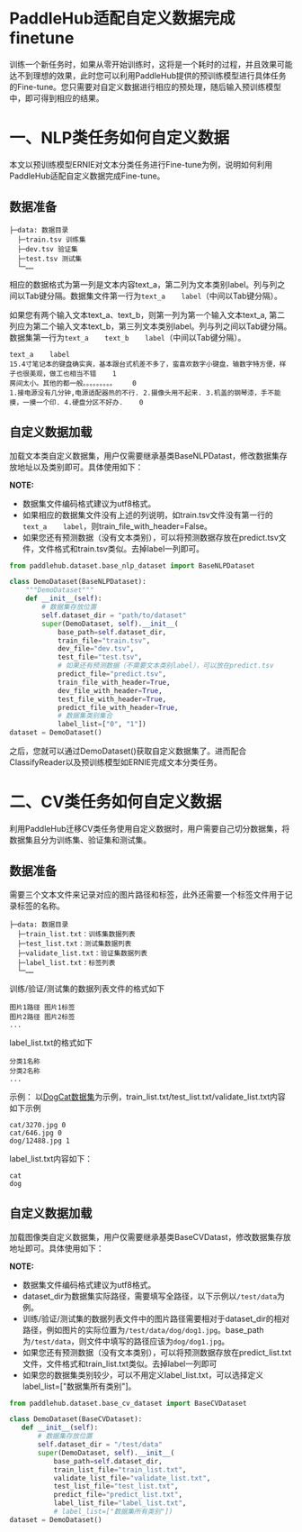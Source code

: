 # PaddleHub适配自定义数据完成finetune

训练一个新任务时，如果从零开始训练时，这将是一个耗时的过程，并且效果可能达不到理想的效果，此时您可以利用PaddleHub提供的预训练模型进行具体任务的Fine-tune。您只需要对自定义数据进行相应的预处理，随后输入预训练模型中，即可得到相应的结果。


# 一、NLP类任务如何自定义数据

本文以预训练模型ERNIE对文本分类任务进行Fine-tune为例，说明如何利用PaddleHub适配自定义数据完成Fine-tune。

## 数据准备

```
├─data: 数据目录
  ├─train.tsv 训练集
  ├─dev.tsv 验证集
  ├─test.tsv 测试集
  └─……
```


相应的数据格式为第一列是文本内容text_a，第二列为文本类别label。列与列之间以Tab键分隔。数据集文件第一行为`text_a    label`（中间以Tab键分隔）。

如果您有两个输入文本text_a、text_b，则第一列为第一个输入文本text_a, 第二列应为第二个输入文本text_b，第三列文本类别label。列与列之间以Tab键分隔。数据集第一行为`text_a    text_b    label`（中间以Tab键分隔）。

```text
text_a    label
15.4寸笔记本的键盘确实爽，基本跟台式机差不多了，蛮喜欢数字小键盘，输数字特方便，样子也很美观，做工也相当不错    1
房间太小。其他的都一般。。。。。。。。。    0
1.接电源没有几分钟,电源适配器热的不行. 2.摄像头用不起来. 3.机盖的钢琴漆，手不能摸，一摸一个印. 4.硬盘分区不好办.    0
```

## 自定义数据加载
加载文本类自定义数据集，用户仅需要继承基类BaseNLPDatast，修改数据集存放地址以及类别即可。具体使用如下：

**NOTE:**
* 数据集文件编码格式建议为utf8格式。
* 如果相应的数据集文件没有上述的列说明，如train.tsv文件没有第一行的`text_a    label`，则train_file_with_header=False。
* 如果您还有预测数据（没有文本类别），可以将预测数据存放在predict.tsv文件，文件格式和train.tsv类似。去掉label一列即可。


```python
from paddlehub.dataset.base_nlp_dataset import BaseNLPDataset

class DemoDataset(BaseNLPDataset):
    """DemoDataset"""
    def __init__(self):
        # 数据集存放位置
        self.dataset_dir = "path/to/dataset"
        super(DemoDataset, self).__init__(
            base_path=self.dataset_dir,
            train_file="train.tsv",
            dev_file="dev.tsv",
            test_file="test.tsv",
            # 如果还有预测数据（不需要文本类别label），可以放在predict.tsv
            predict_file="predict.tsv",
            train_file_with_header=True,
            dev_file_with_header=True,
            test_file_with_header=True,
            predict_file_with_header=True,
            # 数据集类别集合
            label_list=["0", "1"])
dataset = DemoDataset()
```

之后，您就可以通过DemoDataset()获取自定义数据集了。进而配合ClassifyReader以及预训练模型如ERNIE完成文本分类任务。

# 二、CV类任务如何自定义数据

利用PaddleHub迁移CV类任务使用自定义数据时，用户需要自己切分数据集，将数据集且分为训练集、验证集和测试集。

## 数据准备

需要三个文本文件来记录对应的图片路径和标签，此外还需要一个标签文件用于记录标签的名称。
```
├─data: 数据目录
  ├─train_list.txt：训练集数据列表
  ├─test_list.txt：测试集数据列表
  ├─validate_list.txt：验证集数据列表
  ├─label_list.txt：标签列表
  └─……
```
训练/验证/测试集的数据列表文件的格式如下
```
图片1路径 图片1标签
图片2路径 图片2标签
...
```
label_list.txt的格式如下
```
分类1名称
分类2名称
...
```

示例：
以[DogCat数据集](https://github.com/PaddlePaddle/PaddleHub/wiki/PaddleHub-API:-Dataset#class-hubdatasetdogcatdataset)为示例，train_list.txt/test_list.txt/validate_list.txt内容如下示例
```
cat/3270.jpg 0
cat/646.jpg 0
dog/12488.jpg 1
```

label_list.txt内容如下：
```
cat
dog
```


## 自定义数据加载

加载图像类自定义数据集，用户仅需要继承基类BaseCVDatast，修改数据集存放地址即可。具体使用如下：

**NOTE:**
* 数据集文件编码格式建议为utf8格式。
* dataset_dir为数据集实际路径，需要填写全路径，以下示例以`/test/data`为例。
* 训练/验证/测试集的数据列表文件中的图片路径需要相对于dataset_dir的相对路径，例如图片的实际位置为`/test/data/dog/dog1.jpg`。base_path为`/test/data`，则文件中填写的路径应该为`dog/dog1.jpg`。
* 如果您还有预测数据（没有文本类别），可以将预测数据存放在predict_list.txt文件，文件格式和train_list.txt类似。去掉label一列即可
* 如果您的数据集类别较少，可以不用定义label_list.txt，可以选择定义label_list=["数据集所有类别"]。

 ```python
from paddlehub.dataset.base_cv_dataset import BaseCVDataset

class DemoDataset(BaseCVDataset):
    def __init__(self):
        # 数据集存放位置
        self.dataset_dir = "/test/data"
        super(DemoDataset, self).__init__(
            base_path=self.dataset_dir,
            train_list_file="train_list.txt",
            validate_list_file="validate_list.txt",
            test_list_file="test_list.txt",
            predict_file="predict_list.txt",
            label_list_file="label_list.txt",
            # label_list=["数据集所有类别"])
dataset = DemoDataset()
```
